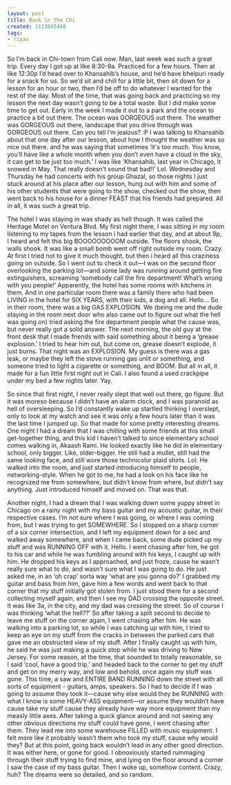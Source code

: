 ```yaml
---
layout: post
title: Back in the Chi
created: 1113845460
tags:
- riyaz
---
```

So I’m back in Chi-town from Cali now. Man, last week was such a great trip. Every day I got up at like 8:30-9a. Practiced for a few hours. Then at like 12:30p I’d head over to Khansahib’s house, and he’d have bhelpuri ready for a snack for us. So we’d sit and chill for a little bit, then sit down for a lesson for an hour or two, then I’d be off to do whatever I wanted for the rest of the day. Most of the time, that was going back and practicing so my lesson the next day wasn’t going to be a total waste. But I did make some time to get out. Early in the week I made it out to a park and the ocean to practice a bit out there. The ocean was GORGEOUS out there. The weather was GORGEOUS out there, landscape that you drive through was GORGEOUS out there. Can you tell I’m jealous? :P I was talking to Khansahib about that one day after our lesson, about how I thought the weather was so nice out there. and he was saying that sometimes ‘it's too much. You know, you’ll have like a whole month when you don’t even have a cloud in the sky, it can get to be just too much.’ I was like ‘Khansahib, last year in Chicago, it snowed in May. That really doesn’t sound that bad!!’ Lol. Wednesday and Thursday he had concerts with his group Ghazal, so those nights I just stuck around at his place after our lesson, hung out with him and some of his other students that were going to the show, checked out the show, then went back to his house for a dinner FEAST that his friends had prepared. All in all, it was such a great trip.

The hotel I was staying in was shady as hell though. It was called the Heritage Motel on Ventura Blvd. My first night there, I was sitting in my room listening to my tapes from the lesson i had earlier that day, and at about 9p, I heard and felt this big BOOOOOOOOOM outside. The floors shook, the walls shook. It was like a small bomb went off right outside my room. Crazy. At first I tried not to give it much thought, but then i heard all this craziness going on outside. So I went out to check it out—I was on the second floor overlooking the parking lot—and some lady was running around getting fire extinguishers, screaming ‘somebody call the fire department! What’s wrong with you people!’ Apparently, the hotel has some rooms with kitchens in them. And in one particular room there was a family there who had been LIVING in the hotel for SIX YEARS, with their kids, a dog and all. Hello... So in their room, there was a big GAS EXPLOSION. We (being me and the dude staying in the room next door who also came out to figure out what the hell was going on) tried asking the fire department people what the cause was, but never really got a solid answer. The next morning, the old guy at the front desk that I made friends with said something about it being a ‘grease explosion.’ I tried to hear him out, but come on, grease doesn’t explode, it just burns. That night was an EXPLOSION. My guess is there was a gas leak, or maybe they left the stove running gas unlit or something, and someone tried to light a cigarette or something, and BOOM. But all in all, it made for a fun little first night out in Cali. I also found a used crackpipe under my bed a few nights later. Yay.

So since that first night, I never really slept that well out there, go figure. But it was moreso because I didn’t have an alarm clock, and I was paranoid as hell of oversleeping. So I’d constantly wake up startled thinking I overslept, only to look at my watch and see it was only a few hours later than it was the last time I jumped up. So that made for some pretty interesting dreams. One night I had a dream that I was chilling with some friends at this small get-together thing, and this kid I haven’t talked to since elementary school comes walking in, Akaash Rami. He looked exactly like he did in elementary school, only bigger. Like, older-bigger. He still had a mullet, still had the same looking face, and still wore those technicolor plaid shirts. Lol. He walked into the room, and just started introducing himself to people, networking-style. When he got to me, he had a look on his face like he recognized me from somewhere, but didn’t know from where, but didn’t say anything. Just introduced himself and moved on. That was that.

Another night, I had a dream that I was walking down some yuppy street in Chicago on a rainy night with my bass guitar and my acoustic guitar, in their respective cases. I’m not sure where I was going, or where I was coming from, but I was trying to get SOMEWHERE. So I stopped on a sharp corner of a six corner intersection, and I left my equipment down for a sec and walked away somewhere, and when I came back, some dude picked up my stuff and was RUNNING OFF with it. Hello. I went chasing after him, he got to his car and while he was fumbling around with his keys, I caught up with him. He dropped his keys as I approached, and just froze, cause he wasn’t really sure what to do, and wasn’t sure what I was going to do. He just asked me, in an ‘oh crap’ sorta way ‘what are you gonna do?’ I grabbed my guitar and bass from him, gave him a few words and went back to that corner that my stuff initially got stolen from. I just stood there for a second collecting myself again, and then I see my DAD crossing the opposite street. It was like 3a, in the city, and my dad was crossing the street. So of course I was thinking ‘what the hell??’ So after taking a split second to decide to leave me stuff on the corner again, I went chasing after him. He was walking into a parking lot, so while I was catching up with him, I tried to keep an eye on my stuff from the cracks in between the parked cars that gave me an obstructed view of my stuff. After I finally caught up with him, he said he was just making a quick stop while he was driving to New Jersey. For some reason, at the time, that sounded to totally reasonable, so I said ‘cool, have a good trip,’ and headed back to the corner to get my stuff and get on my merry way, and low and behold, once again my stuff was gone. This time, a saw and ENTIRE BAND RUNNING down the street with all sorts of equipment - guitars, amps, speakers. So I had to decide if I was going to assume they took it—cause why else would they be RUNNING with what I know is some HEAVY-ASS equipment—or assume they wouldn’t have cause take my stuff cause they already have way more equipment than my measly little axes. After taking a quick glance around and not seeing any other obvious directions my stuff could have gone, I went chasing after them. They lead me into some warehouse FILLED with music equipment. I felt more like it probably wasn’t them who took my stuff, cause why would they? But at this point, going back wouldn’t lead in any other good direction. It was either here, or gone for good. I obnoxiously started rummaging through their stuff trying to find mine, and lying on the floor around a corner I saw the case of my bass guitar. Then I woke up, somehow content. Crazy, huh? The dreams were so detailed, and so random. 
